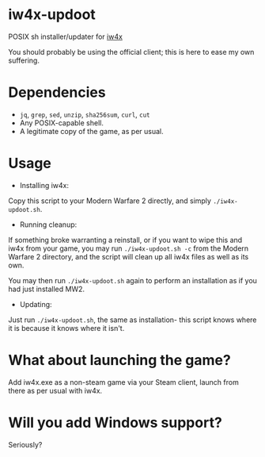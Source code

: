 # iw4x-updoot
POSIX sh installer/updater for [iw4x](https://iw4x.dev/)

You should probably be using the official client; this is here to ease my own suffering.

# Dependencies
- `jq`, `grep`, `sed`, `unzip`, `sha256sum`, `curl`, `cut`
- Any POSIX-capable shell.
- A legitimate copy of the game, as per usual.

# Usage
- Installing iw4x:

Copy this script to your Modern Warfare 2 directly, and simply `./iw4x-updoot.sh`.

- Running cleanup:

If something broke warranting a reinstall, or if you want to wipe this and iw4x from your game, you may run `./iw4x-updoot.sh -c` from the Modern Warfare 2 directory, and the script will clean up all iw4x files as well as its own.

You may then run `./iw4x-updoot.sh` again to perform an installation as if you had just installed MW2.

- Updating:

Just run `./iw4x-updoot.sh`, the same as installation- this script knows where it is because it knows where it isn't.

# What about launching the game?
Add iw4x.exe as a non-steam game via your Steam client, launch from there as per usual with iw4x.

# Will you add Windows support?
Seriously?
